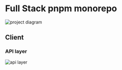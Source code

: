 # Full Stack pnpm monorepo

![project diagram](https://losormorpino-public-media.s3.us-east-2.amazonaws.com/z600ws7.png)

## Client

### API layer

![api layer](https://losormorpino-public-media.s3.us-east-2.amazonaws.com/2l00cru.png)
